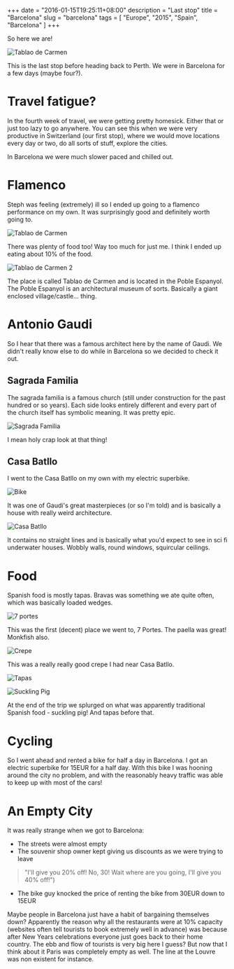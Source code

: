 +++
date = "2016-01-15T19:25:11+08:00"
description = "Last stop"
title = "Barcelona"
slug = "barcelona"
tags = [ "Europe", "2015", "Spain", "Barcelona" ]
+++

So here we are!

![Tablao de Carmen](/travel-blog/images/2016/01/barcelona_04.jpg)

This is the last stop before heading back to Perth. We were in Barcelona for a few days (maybe four?).

# Travel fatigue?
In the fourth week of travel, we were getting pretty homesick. Either that or just too lazy to go anywhere. You can see this when we were very productive in Switzerland (our first stop), where we would move locations every day or two, do all sorts of stuff, explore the cities.

In Barcelona we were much slower paced and chilled out.

# Flamenco
Steph was feeling (extremely) ill so I ended up going to a flamenco performance on my own. It was surprisingly good and definitely worth going to.

![Tablao de Carmen](/travel-blog/images/2016/01/barcelona_02.jpg)

There was plenty of food too! Way too much for just me. I think I ended up eating about 10% of the food.

![Tablao de Carmen 2](/travel-blog/images/2016/01/barcelona_03.jpg)

The place is called Tablao de Carmen and is located in the Poble Espanyol. The Poble Espanyol is an architectural museum of sorts. Basically a giant enclosed village/castle... thing.

# Antonio Gaudi
So I hear that there was a famous architect here by the name of Gaudi. We didn't really know else to do while in Barcelona so we decided to check it out.

## Sagrada Familia
The sagrada familia is a famous church (still under construction for the past hundred or so years). Each side looks entirely different and every part of the church itself has symbolic meaning. It was pretty epic.

![Sagrada Familia](/travel-blog/images/2016/01/barcelona_10.jpg)

I mean holy crap look at that thing!

## Casa Batllo
I went to the Casa Batllo on my own with my electric superbike.

![Bike](/travel-blog/images/2016/01/barcelona_05.jpg)

It was one of Gaudi's great masterpieces (or so I'm told) and is basically a house with really weird architecture.

![Casa Batllo](/travel-blog/images/2016/01/barcelona_06.jpg)

It contains no straight lines and is basically what you'd expect to see in sci fi underwater houses. Wobbly walls, round windows, squircular ceilings.

# Food
Spanish food is mostly tapas. Bravas was something we ate quite often, which was basically loaded wedges.

![7 portes](/travel-blog/images/2016/01/barcelona_01.jpg)

This was the first (decent) place we went to, 7 Portes. The paella was great! Monkfish also.

![Crepe](/travel-blog/images/2016/01/barcelona_07.jpg)

This was a really really good crepe I had near Casa Batllo.

![Tapas](/travel-blog/images/2016/01/barcelona_08.jpg)

![Suckling Pig](/travel-blog/images/2016/01/barcelona_09.jpg)

At the end of the trip we splurged on what was apparently traditional Spanish food - suckling pig! And tapas before that.

# Cycling

So I went ahead and rented a bike for half a day in Barcelona. I got an electric superbike for 15EUR for a half day. With this bike I was hooning around the city no problem, and with the reasonably heavy traffic was able to keep up with most of the cars!

# An Empty City

It was really strange when we got to Barcelona:

- The streets were almost empty
- The souvenir shop owner kept giving us discounts as we were trying to leave

> "I'll give you 20% off! No, 30! Wait where are you going, I'll give you 40% off!")

- The bike guy knocked the price of renting the bike from 30EUR down to 15EUR

Maybe people in Barcelona just have a habit of bargaining themselves down? Apparently the reason why all the restaurants were at 10% capacity (websites often tell tourists to book extremely well in advance) was because after New Years celebrations everyone just goes back to their home country. The ebb and flow of tourists is very big here I guess? But now that I think about it Paris was completely empty as well. The line at the Louvre was non existent for instance.
